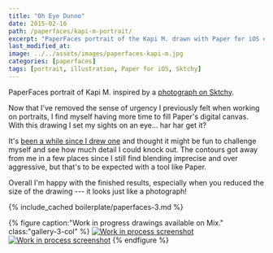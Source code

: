```yaml
---
title: "Oh Eye Dunno"
date: 2015-02-16
path: /paperfaces/kapi-m-portrait/
excerpt: "PaperFaces portrait of the Kapi M. drawn with Paper for iOS on an iPad."
last_modified_at: 
image: ../../assets/images/paperfaces-kapi-m.jpg
categories: [paperfaces]
tags: [portrait, illustration, Paper for iOS, Sktchy]
---
```


PaperFaces portrait of Kapi M. inspired by a [photograph on Sktchy](https://sktchy.com/udfGaD).

Now that I've removed the sense of urgency I previously felt when working on portraits, I find myself having more time to fill Paper's digital canvas. With this drawing I set my sights on an eye... har har get it?

It's [been a while since I drew one](/tag/eye/) and thought it might be fun to challenge myself and see how much detail I could knock out. The contours got away from me in a few places since I still find blending imprecise and over aggressive, but that's to be expected with a tool like Paper.

Overall I'm happy with the finished results, especially when you reduced the size of the drawing --- it looks just like a photograph!

{% include_cached boilerplate/paperfaces-3.md %}

{% figure caption:"Work in progress drawings available on Mix." class:"gallery-3-col" %}
  <a href="https://mix.fiftythree.com/11098-Michael-Rose/2075207"><img src="/assets/images/paperfaces-kalani-o-process-1-600.jpg" alt="Work in process screenshot"></a>
  <a href="https://mix.fiftythree.com/11098-Michael-Rose/2086067"><img src="/assets/images/paperfaces-kalani-o-process-2-600.jpg" alt="Work in process screenshot"></a>
  {% endfigure %}
